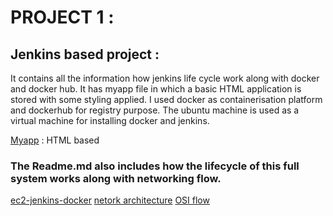 # PROJECT 1 :

## Jenkins based project : 

It contains all the information how jenkins life cycle work along with docker and docker hub.
It has myapp file in which a basic HTML application is stored with some styling applied.
I used docker as containerisation platform and dockerhub for registry purpose.
The ubuntu machine is used as a virtual machine for installing docker and jenkins.

[Myapp](https://github.com/kashishver-ma/Cloud-learnings/tree/main/myapp) : HTML based

### The Readme.md also includes how the lifecycle of this full system works along with networking flow.
[ec2-jenkins-docker](https://github.com/kashishver-ma/Cloud-learnings/blob/main/myapp/ec2-jenkins-docker-guide.md)
[netork architecture](https://github.com/kashishver-ma/Cloud-learnings/blob/main/myapp/ec2-traffic-flow-guide.md)
[OSI flow](https://github.com/kashishver-ma/Cloud-learnings/blob/main/myapp/osi-model-ec2-jenkins-docker.md)
